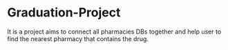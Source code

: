 # Graduation-Project
It is a project aims to connect all pharmacies DBs together and help user to find the nearest pharmacy that contains the drug.
